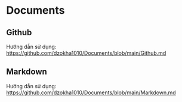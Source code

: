 # Documents
## Github
Hướng dẫn sử dụng: https://github.com/dzokha1010/Documents/blob/main/Github.md
## Markdown
Hướng dẫn sử dụng: https://github.com/dzokha1010/Documents/blob/main/Markdown.md

